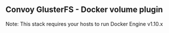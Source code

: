 ## Convoy GlusterFS - Docker volume plugin

Note: This stack requires your hosts to run Docker Engine v1.10.x